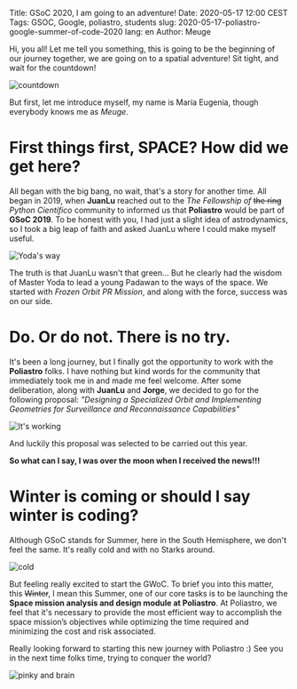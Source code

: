 Title: GSoC 2020, I am going to an adventure!
Date: 2020-05-17 12:00 CEST
Tags: GSOC, Google, poliastro, students
slug: 2020-05-17-poliastro-google-summer-of-code-2020
lang: en
Author: Meuge


Hi, you all! Let me tell you something, this is going to be the beginning of our journey together, we are going on to a spatial adventure! Sit tight, and wait for the countdown!

![countdown](https://techcrunch.com/wp-content/uploads/2017/08/falcon-9-crs-12-compressor.gif)

But first, let me introduce myself, my name is María Eugenia, though everybody knows me as *Meuge*. 

# First things first, SPACE? How did we get here? 

All began with the big bang, no wait, that's a story for another time. All began in 2019, when **JuanLu** reached out to the *The Fellowship of*  ~~the ring~~  *Python Científico* community to informed us that **Poliastro** would be part of **GSoC 2019**. 
To be honest with you, I had just a slight idea of astrodynamics, so I took a big leap of faith and asked JuanLu where I could make myself useful. 

![Yoda's way](https://media1.tenor.com/images/f708e56b6ab99de21228c95203c7af8e/tenor.gif?itemid=13942585)


The truth is that JuanLu wasn't that green... But he clearly had the wisdom of Master Yoda to lead a young Padawan to the ways of the space. 
We started with *Frozen Orbit PR Mission*, and along with the force, success was on our side.

# Do. Or do not. There is no try.

It's been a long journey, but I finally got the opportunity to work with the **Poliastro** folks. I have nothing but kind words for the community that immediately took me in and made me feel welcome.
After some deliberation, along with **JuanLu** and **Jorge**, we decided to go for the following proposal: *"Designing a Specialized Orbit and Implementing Geometries for Surveillance and Reconnaissance Capabilities"*

![It's working](https://media.giphy.com/media/9K2nFglCAQClO/200_d.gif)

 And luckily this proposal was selected to be carried out this year. 

__So what can I say, I was over the moon when I received the news!!!__


# Winter is coming or should I say winter is coding?

Although GSoC stands for Summer, here in the South Hemisphere, we don't feel the same. It's really cold and with no Starks around.

![cold](https://media.giphy.com/media/tLrqmVoFJV4mQ/giphy.gif)

But feeling really excited to start the GWoC.  To brief you into this matter, this ~~Winter~~, I mean this Summer, one of our core tasks is to be launching the  __Space mission analysis and design module at Poliastro__. 
At Poliastro, we feel that it's necessary to provide the most efficient way to accomplish the space mission’s objectives while optimizing the time required and minimizing the cost and risk associated.

Really looking forward to starting this new journey with Poliastro :) 
See you in the next time folks time, trying to conquer the world?


![pinky and brain](https://media.giphy.com/media/3mKBXLpYeLzUY/giphy.gif)

